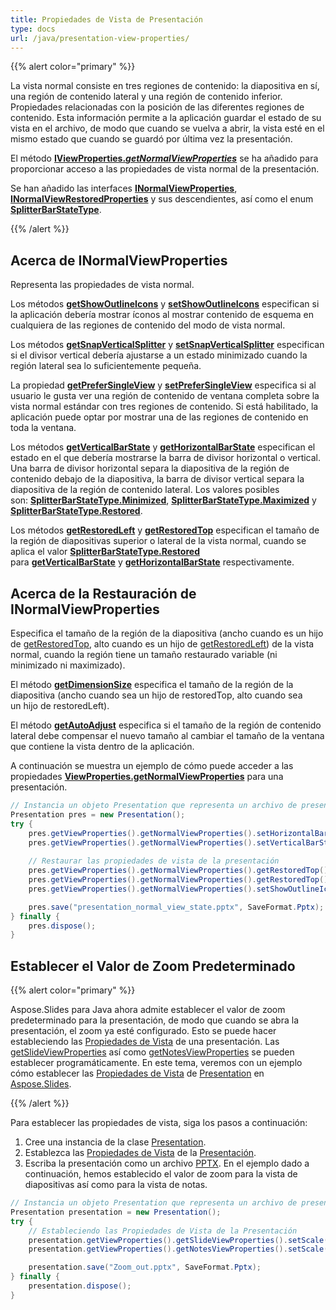 ```yaml
---
title: Propiedades de Vista de Presentación
type: docs
url: /java/presentation-view-properties/
---
```


{{% alert color="primary" %}} 

La vista normal consiste en tres regiones de contenido: la diapositiva en sí, una región de contenido lateral y una región de contenido inferior. Propiedades relacionadas con la posición de las diferentes regiones de contenido. Esta información permite a la aplicación guardar el estado de su vista en el archivo, de modo que cuando se vuelva a abrir, la vista esté en el mismo estado que cuando se guardó por última vez la presentación.

El método [**IViewProperties.*getNormalViewProperties***](https://reference.aspose.com/slides/java/com.aspose.slides/IViewProperties#getNormalViewProperties--) se ha añadido para proporcionar acceso a las propiedades de vista normal de la presentación.

Se han añadido las interfaces [**INormalViewProperties**](https://reference.aspose.com/slides/java/com.aspose.slides/INormalViewProperties), [**INormalViewRestoredProperties**](https://reference.aspose.com/slides/java/com.aspose.slides/INormalViewRestoredProperties) y sus descendientes, así como el enum [**SplitterBarStateType**](https://reference.aspose.com/slides/java/com.aspose.slides/SplitterBarStateType).

{{% /alert %}} 


## **Acerca de INormalViewProperties** #
Representa las propiedades de vista normal.

Los métodos [**getShowOutlineIcons**](https://reference.aspose.com/slides/java/com.aspose.slides/INormalViewProperties#getShowOutlineIcons--) y [**setShowOutlineIcons**](https://reference.aspose.com/slides/java/com.aspose.slides/INormalViewProperties#setShowOutlineIcons-boolean-) especifican si la aplicación debería mostrar íconos al mostrar contenido de esquema en cualquiera de las regiones de contenido del modo de vista normal.

Los métodos [**getSnapVerticalSplitter**](https://reference.aspose.com/slides/java/com.aspose.slides/INormalViewProperties#getSnapVerticalSplitter--) y [**setSnapVerticalSplitter**](https://reference.aspose.com/slides/java/com.aspose.slides/INormalViewProperties#setSnapVerticalSplitter-boolean-) especifican si el divisor vertical debería ajustarse a un estado minimizado cuando la región lateral sea lo suficientemente pequeña.

La propiedad [**getPreferSingleView**](https://reference.aspose.com/slides/java/com.aspose.slides/INormalViewProperties#getPreferSingleView--) y [**setPreferSingleView**](https://reference.aspose.com/slides/java/com.aspose.slides/INormalViewProperties#setPreferSingleView-boolean-) especifica si al usuario le gusta ver una región de contenido de ventana completa sobre la vista normal estándar con tres regiones de contenido. Si está habilitado, la aplicación puede optar por mostrar una de las regiones de contenido en toda la ventana.

Los métodos [**getVerticalBarState**](https://reference.aspose.com/slides/java/com.aspose.slides/INormalViewProperties#getVerticalBarState--) y [**getHorizontalBarState**](https://reference.aspose.com/slides/java/com.aspose.slides/INormalViewProperties#getHorizontalBarState--) especifican el estado en el que debería mostrarse la barra de divisor horizontal o vertical. Una barra de divisor horizontal separa la diapositiva de la región de contenido debajo de la diapositiva, la barra de divisor vertical separa la diapositiva de la región de contenido lateral. Los valores posibles son: [**SplitterBarStateType.Minimized**](https://reference.aspose.com/slides/java/com.aspose.slides/SplitterBarStateType#Minimized), [**SplitterBarStateType.Maximized**](https://reference.aspose.com/slides/java/com.aspose.slides/SplitterBarStateType#Maximized) y [**SplitterBarStateType.Restored**](https://reference.aspose.com/slides/java/com.aspose.slides/SplitterBarStateType#Restored).

Los métodos [**getRestoredLeft**](https://reference.aspose.com/slides/java/com.aspose.slides/INormalViewProperties#getRestoredLeft--) y [**getRestoredTop**](https://reference.aspose.com/slides/java/com.aspose.slides/INormalViewProperties#getRestoredTop--) especifican el tamaño de la región de diapositivas superior o lateral de la vista normal, cuando se aplica el valor [**SplitterBarStateType.Restored**](https://reference.aspose.com/slides/java/com.aspose.slides/SplitterBarStateType#Restored) para [**getVerticalBarState**](https://reference.aspose.com/slides/java/com.aspose.slides/INormalViewProperties#getVerticalBarState--) y [**getHorizontalBarState**](https://reference.aspose.com/slides/java/com.aspose.slides/INormalViewProperties#getHorizontalBarState--) respectivamente.


## **Acerca de la Restauración de INormalViewProperties** 
Especifica el tamaño de la región de la diapositiva (ancho cuando es un hijo de [getRestoredTop](https://reference.aspose.com/slides/java/com.aspose.slides/INormalViewProperties#getRestoredTop--), alto cuando es un hijo de [getRestoredLeft](https://reference.aspose.com/slides/java/com.aspose.slides/INormalViewProperties#getRestoredLeft--)) de la vista normal, cuando la región tiene un tamaño restaurado variable (ni minimizado ni maximizado). 

El método [**getDimensionSize**](https://reference.aspose.com/slides/java/com.aspose.slides/INormalViewRestoredProperties#getDimensionSize--) especifica el tamaño de la región de la diapositiva (ancho cuando sea un hijo de restoredTop, alto cuando sea un hijo de restoredLeft).

El método [**getAutoAdjust**](https://reference.aspose.com/slides/java/com.aspose.slides/INormalViewRestoredProperties#getAutoAdjust--) especifica si el tamaño de la región de contenido lateral debe compensar el nuevo tamaño al cambiar el tamaño de la ventana que contiene la vista dentro de la aplicación.

A continuación se muestra un ejemplo de cómo puede acceder a las propiedades [**ViewProperties.getNormalViewProperties**](https://reference.aspose.com/slides/java/com.aspose.slides/ViewProperties#getNormalViewProperties--) para una presentación.

```java
// Instancia un objeto Presentation que representa un archivo de presentación
Presentation pres = new Presentation();
try {
    pres.getViewProperties().getNormalViewProperties().setHorizontalBarState(SplitterBarStateType.Restored);
    pres.getViewProperties().getNormalViewProperties().setVerticalBarState(SplitterBarStateType.Maximized);
    
    // Restaurar las propiedades de vista de la presentación
    pres.getViewProperties().getNormalViewProperties().getRestoredTop().setAutoAdjust(true);
    pres.getViewProperties().getNormalViewProperties().getRestoredTop().setDimensionSize(80);
    pres.getViewProperties().getNormalViewProperties().setShowOutlineIcons(true);

    pres.save("presentation_normal_view_state.pptx", SaveFormat.Pptx);
} finally {
    pres.dispose();
}
```

## **Establecer el Valor de Zoom Predeterminado**
{{% alert color="primary" %}} 

Aspose.Slides para Java ahora admite establecer el valor de zoom predeterminado para la presentación, de modo que cuando se abra la presentación, el zoom ya esté configurado. Esto se puede hacer estableciendo las [Propiedades de Vista](https://reference.aspose.com/slides/java/com.aspose.slides/ViewProperties) de una presentación. Las [getSlideViewProperties](https://reference.aspose.com/slides/java/com.aspose.slides/ViewProperties#getSlideViewProperties--) así como [getNotesViewProperties](https://reference.aspose.com/slides/java/com.aspose.slides/ViewProperties#getNotesViewProperties--) se pueden establecer programáticamente. En este tema, veremos con un ejemplo cómo establecer las [Propiedades de Vista](https://reference.aspose.com/slides/java/com.aspose.slides/ViewProperties) de [Presentation](https://reference.aspose.com/slides/java/com.aspose.slides/presentation) en [Aspose.Slides](/slides/).

{{% /alert %}} 

Para establecer las propiedades de vista, siga los pasos a continuación:

1. Cree una instancia de la clase [Presentation](https://reference.aspose.com/slides/java/com.aspose.slides/presentation).
1. Establezca las [Propiedades de Vista](https://reference.aspose.com/slides/java/com.aspose.slides/ViewProperties) de la [Presentación](https://reference.aspose.com/slides/java/com.aspose.slides/presentation).
1. Escriba la presentación como un archivo [PPTX](https://docs.fileformat.com/presentation/pptx/).
   En el ejemplo dado a continuación, hemos establecido el valor de zoom para la vista de diapositivas así como para la vista de notas.

```java
// Instancia un objeto Presentation que representa un archivo de presentación
Presentation presentation = new Presentation();
try {
    // Estableciendo las Propiedades de Vista de la Presentación
    presentation.getViewProperties().getSlideViewProperties().setScale(100); // Valor de zoom en porcentajes para la vista de diapositivas
    presentation.getViewProperties().getNotesViewProperties().setScale(100); // Valor de zoom en porcentajes para la vista de notas 

    presentation.save("Zoom_out.pptx", SaveFormat.Pptx);
} finally {
    presentation.dispose();
}
```